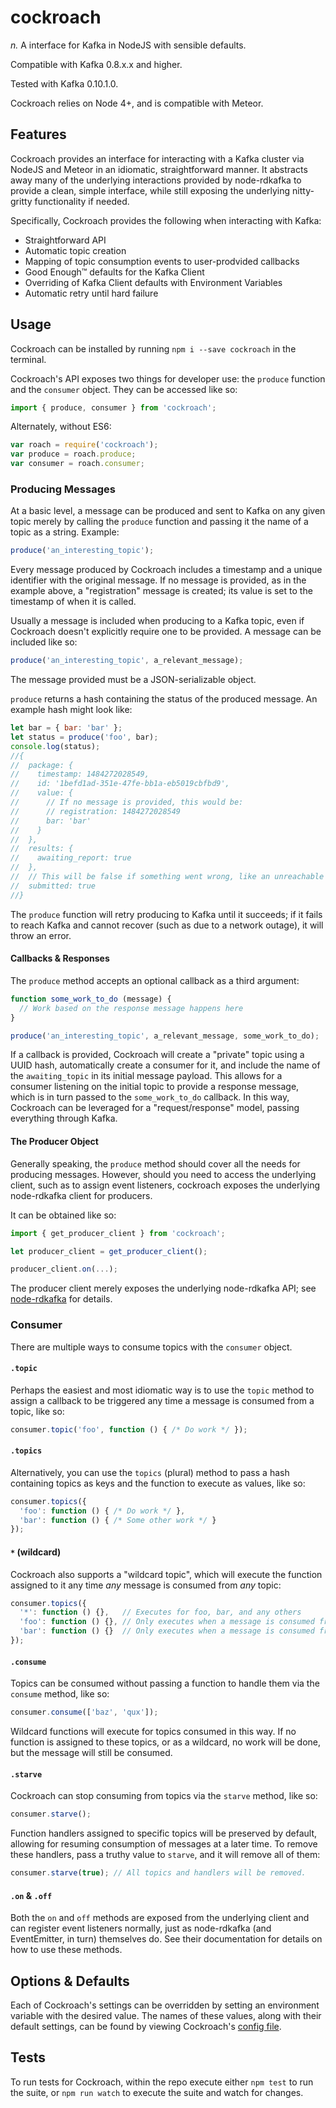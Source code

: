 # cockroach
_n._ A interface for Kafka in NodeJS with sensible defaults.

Compatible with Kafka 0.8.x.x and higher.

Tested with Kafka 0.10.1.0.

Cockroach relies on Node 4+, and is compatible with Meteor.

## Features
Cockroach provides an interface for interacting with a Kafka cluster via NodeJS and Meteor in an idiomatic, straightforward manner.  It abstracts away many of the underlying interactions provided by node-rdkafka to provide a clean, simple interface, while still exposing the underlying nitty-gritty functionality if needed.

Specifically, Cockroach provides the following when interacting with Kafka:

- Straightforward API
- Automatic topic creation
- Mapping of topic consumption events to user-prodvided callbacks
- Good Enough™ defaults for the Kafka Client
- Overriding of Kafka Client defaults with Environment Variables
- Automatic retry until hard failure

## Usage

Cockroach can be installed by running `npm i --save cockroach` in the terminal.

Cockroach's API exposes two things for developer use: the `produce` function and the `consumer` object.  They can be accessed like so:

```javascript
import { produce, consumer } from 'cockroach';
```

Alternately, without ES6:
```javascript
var roach = require('cockroach');
var produce = roach.produce;
var consumer = roach.consumer;
```

### Producing Messages
At a basic level, a message can be produced and sent to Kafka on any given topic merely by calling the `produce` function and passing it the name of a topic as a string.  Example:

```javascript
produce('an_interesting_topic');
```

Every message produced by Cockroach includes a timestamp and a unique identifier with the original message.  If no message is provided, as in the example above, a "registration" message is created; its value is set to the timestamp of when it is called.

Usually a message is included when producing to a Kafka topic, even if Cockroach doesn't explicitly require one to be provided.  A message can be included like so:

```javascript
produce('an_interesting_topic', a_relevant_message);
```

The message provided must be a JSON-serializable object.

`produce` returns a hash containing the status of the produced message.  An example hash might look like:
```javascript
let bar = { bar: 'bar' };
let status = produce('foo', bar);
console.log(status);
//{
//  package: {
//    timestamp: 1484272028549,
//    id: '1befd1ad-351e-47fe-bb1a-eb5019cbfbd9',
//    value: {
//      // If no message is provided, this would be:
//      // registration: 1484272028549
//      bar: 'bar'
//    }
//  },
//  results: {
//    awaiting_report: true
//  },
//  // This will be false if something went wrong, like an unreachable Kafka.
//  submitted: true
//}
```

The `produce` function will retry producing to Kafka until it succeeds; if it fails to reach Kafka and cannot recover (such as due to a network outage), it will throw an error.

#### Callbacks & Responses

The `produce` method accepts an optional callback as a third argument:
```javascript
function some_work_to_do (message) {
  // Work based on the response message happens here
}

produce('an_interesting_topic', a_relevant_message, some_work_to_do);
```

If a callback is provided, Cockroach will create a "private" topic using a UUID hash, automatically create a consumer for it, and include the name of the `awaiting_topic` in its initial message payload.  This allows for a consumer listening on the initial topic to provide a response message, which is in turn passed to the `some_work_to_do` callback.  In this way, Cockroach can be leveraged for a "request/response" model, passing everything through Kafka.


#### The Producer Object
Generally speaking, the `produce` method should cover all the needs for producing messages.  However, should you need to access the underlying client, such as to assign event listeners, cockroach exposes the underlying node-rdkafka client for producers.

It can be obtained like so:
```javascript
import { get_producer_client } from 'cockroach';

let producer_client = get_producer_client();

producer_client.on(...);
```

The producer client merely exposes the underlying node-rdkafka API; see [node-rdkafka](https://blizzard.github.io/node-rdkafka/current/Producer.html) for details.

### Consumer
There are multiple ways to consume topics with the `consumer` object.

#### `.topic`
Perhaps the easiest and most idiomatic way is to use the `topic` method to assign a callback to be triggered any time a message is consumed from a topic, like so:
```javascript
consumer.topic('foo', function () { /* Do work */ });
```

#### `.topics`
Alternatively, you can use the `topics` (plural) method to pass a hash containing topics as keys and the function to execute as values, like so:
```javascript
consumer.topics({
  'foo': function () { /* Do work */ },
  'bar': function () { /* Some other work */ }
});
```

#### `*` (wildcard)
Cockroach also supports a "wildcard topic", which will execute the function assigned to it any time *any* message is consumed from *any* topic:
```javascript
consumer.topics({
  '*': function () {},   // Executes for foo, bar, and any others
  'foo': function () {}, // Only executes when a message is consumed from "foo"
  'bar': function () {}  // Only executes when a message is consumed from "bar"
});
```

#### `.consume`
Topics can be consumed without passing a function to handle them via the `consume` method, like so:
```javascript
consumer.consume(['baz', 'qux']);
```

Wildcard functions will execute for topics consumed in this way.  If no function is assigned to these topics, or as a wildcard, no work will be done, but the message will still be consumed.

#### `.starve`
Cockroach can stop consuming from topics via the `starve` method, like so:
```javascript
consumer.starve();
```

Function handlers assigned to specific topics will be preserved by default, allowing for resuming consumption of messages at a later time.  To remove these handlers, pass a truthy value to `starve`, and it will remove all of them:
```javascript
consumer.starve(true); // All topics and handlers will be removed.
```

#### `.on` & `.off`
Both the `on` and `off` methods are exposed from the underlying client and can register event listeners normally, just as node-rdkafka (and EventEmitter, in turn) themselves do.  See their documentation for details on how to use these methods.

## Options & Defaults
Each of Cockroach's settings can be overridden by setting an environment variable with the desired value.  The names of these values, along with their default settings, can be found by viewing Cockroach's [config file](https://github.com/StrictlySkyler/cockroach/blob/master/source/config.js).

## Tests

To run tests for Cockroach, within the repo execute either `npm test` to run the suite, or `npm run watch` to execute the suite and watch for changes.
